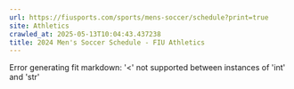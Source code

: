 ```yaml
---
url: https://fiusports.com/sports/mens-soccer/schedule?print=true
site: Athletics
crawled_at: 2025-05-13T10:04:43.437238
title: 2024 Men's Soccer Schedule - FIU Athletics
---
```


Error generating fit markdown: '<' not supported between instances of 'int' and 'str'